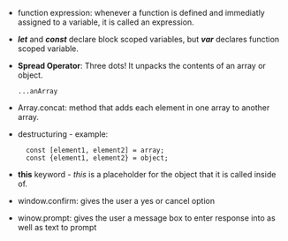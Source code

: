 -   function expression: whenever a function is defined and immediatly assigned to a variable, it is called an expression.

-   **_let_** and **_const_** declare block scoped variables, but **_var_** declares function scoped variable.

-   **Spread Operator**: Three dots! It unpacks the contents of an array or object.

        ...anArray

-   Array.concat: method that adds each element in one array to another array.
-   destructuring - example:

          const [element1, element2] = array;
          const {element1, element2} = object;

-   **this** keyword - _this_ is a placeholder for the object that it is called inside of.

-   window.confirm: gives the user a yes or cancel option
-   winow.prompt: gives the user a message box to enter response into as well as text to prompt
